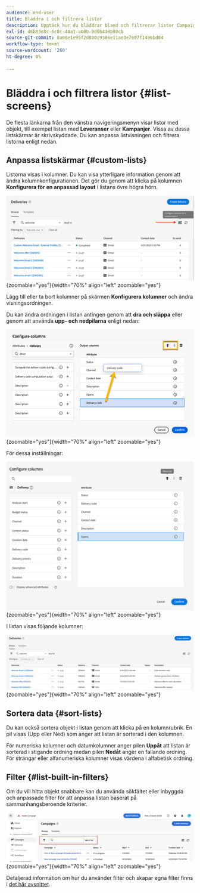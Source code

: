 ```yaml
---
audience: end-user
title: Bläddra i och filtrera listor
description: Upptäck hur du bläddrar bland och filtrerar listor Campaign Web v8
exl-id: 46b83e8c-6c8c-40a1-a08b-9d0b438b80cb
source-git-commit: 8a68e1e95f2d030c9386e11ae3e7e07f1496bd84
workflow-type: tm+mt
source-wordcount: '260'
ht-degree: 0%

---
```


# Bläddra i och filtrera listor {#list-screens}

De flesta länkarna från den vänstra navigeringsmenyn visar listor med objekt, till exempel listan med **Leveranser** eller **Kampanjer**. Vissa av dessa listskärmar är skrivskyddade. Du kan anpassa listvisningen och filtrera listorna enligt nedan.

## Anpassa listskärmar {#custom-lists}

Listorna visas i kolumner. Du kan visa ytterligare information genom att ändra kolumnkonfigurationen. Det gör du genom att klicka på kolumnen **Konfigurera för en anpassad layout** i listans övre högra hörn.

![](assets/config-columns.png){zoomable="yes"}{width="70%" align="left" zoomable="yes"}

Lägg till eller ta bort kolumner på skärmen **Konfigurera kolumner** och ändra visningsordningen.

Du kan ändra ordningen i listan antingen genom att **dra och släppa** eller genom att använda **upp- och nedpilarna** enligt nedan:

![](assets/list-reorder.png){zoomable="yes"}{width="70%" align="left" zoomable="yes"}

För dessa inställningar:

![](assets/columns.png){zoomable="yes"}{width="70%" align="left" zoomable="yes"}

I listan visas följande kolumner:

![](assets/column-sample.png){zoomable="yes"}{width="70%" align="left" zoomable="yes"}

## Sortera data {#sort-lists}

Du kan också sortera objekt i listan genom att klicka på en kolumnrubrik. En pil visas (Upp eller Ned) som anger att listan är sorterad i den kolumnen.

För numeriska kolumner och datumkolumner anger pilen **Uppåt** att listan är sorterad i stigande ordning medan pilen **Nedåt** anger en fallande ordning. För strängar eller alfanumeriska kolumner visas värdena i alfabetisk ordning.

## Filter {#list-built-in-filters}

Om du vill hitta objekt snabbare kan du använda sökfältet eller inbyggda och anpassade filter för att anpassa listan baserat på sammanhangsberoende kriterier.

![](assets/filter.png){zoomable="yes"}{width="70%" align="left" zoomable="yes"}

Detaljerad information om hur du använder filter och skapar egna filter finns i [det här avsnittet](../query/filter.md).

<!--
## Use advanced attributes {#adv-attributes}

>[!CONTEXTUALHELP]
>id="acw_attributepicker_advancedfields"
>title="Display advanced attributes"
>abstract="Only the most common attributes are displayed by default in the attribute list. Activate the **Display advanced attributes** toggle to see all available attributes for the current list in the left palette of the rule builder, such as nodes, groupings, 1-1 links, 1-N links."

>[!CONTEXTUALHELP]
>id="acw_rulebuilder_advancedfields"
>title="Rule builder advanced fields"
>abstract="Only the most common attributes are displayed by default in the attribute list. Activate the **Display advanced attributes** toggle to see all available attributes for the current list in the left palette of the rule builder, such as nodes, groupings, 1-1 links, 1-N links."

>[!CONTEXTUALHELP]
>id="acw_rulebuilder_properties_advanced"
>title="Rule builder advanced attributes"
>abstract="Only the most common attributes are displayed by default in the attribute list. Activate the **Display advanced attributes** toggle to see all available attributes for the current list in the left palette of the rule builder, such as nodes, groupings, 1-1 links, 1-N links."


Only most common attributes are displayed by default in the attribute list and filter configuration screens. Attributes which were set as `advanced` attributes in the data schema are hidden from the configuration screens. 

Activate the **Display advanced attributes** toggle to see all available attributes for the current list in the left palette of the rule builder, such as nodes, groupings, 1-1 links, 1-N links. The attribute list is updated instantly.


![](assets/adv-toggle.png){zoomable="yes"}{width="70%" align="left" zoomable="yes"}
-->